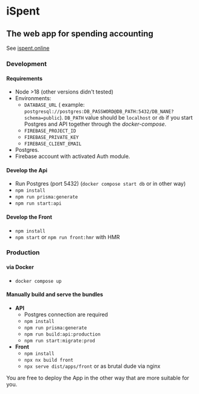 # iSpent

## The web app for spending accounting

See [ispent.online](https://ispent.online)

### Development

#### Requirements

- Node >18 (other versions didn't tested)
- Environments:
  - `DATABASE_URL` (
    example: `postgresql://postgres:DB_PASSWORD@DB_PATH:5432/DB_NANE?schema=public`).
    `DB_PATH` value should be `localhost` or `db` if you start Postgres and API
    together through the _docker-compose_.
  - `FIREBASE_PROJECT_ID`
  - `FIREBASE_PRIVATE_KEY`
  - `FIREBASE_CLIENT_EMAIL`
- Postgres.
- Firebase account with activated Auth module.

#### Develop the Api

- Run Postgres (port 5432) (`docker compose start db` or in other way)
- `npm install`
- `npm run prisma:generate`
- `npm run start:api`

#### Develop the Front

- `npm install`
- `npm start` or `npm run front:hmr` with HMR

### Production

#### via Docker

- `docker compose up`

#### Manually build and serve the bundles

- **API**
  - Postgres connection are required
  - `npm install`
  - `npm run prisma:generate`
  - `npm run build:api:production`
  - `npm run start:migrate:prod`
- **Front**
  - `npm install`
  - `npx nx build front`
  - `npx serve dist/apps/front` or as brutal dude via nginx

You are free to deploy the App in the other way that are more suitable for you.
